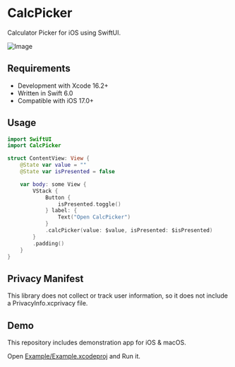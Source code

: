 # CalcPicker

Calculator Picker for iOS using SwiftUI.

![Image](https://github.com/user-attachments/assets/f6c1ddfa-cb09-492e-88a1-f5195221d7f3)

## Requirements

- Development with Xcode 16.2+
- Written in Swift 6.0
- Compatible with iOS 17.0+

## Usage

```swift
import SwiftUI
import CalcPicker

struct ContentView: View {
    @State var value = ""
    @State var isPresented = false

    var body: some View {
        VStack {
            Button {
                isPresented.toggle()
            } label: {
                Text("Open CalcPicker")
            }
            .calcPicker(value: $value, isPresented: $isPresented)
        }
        .padding()
    }
}
```

## Privacy Manifest

This library does not collect or track user information, so it does not include a PrivacyInfo.xcprivacy file.

## Demo

This repository includes demonstration app for iOS & macOS.

Open [Example/Example.xcodeproj](/Example/Example.xcodeproj) and Run it.

